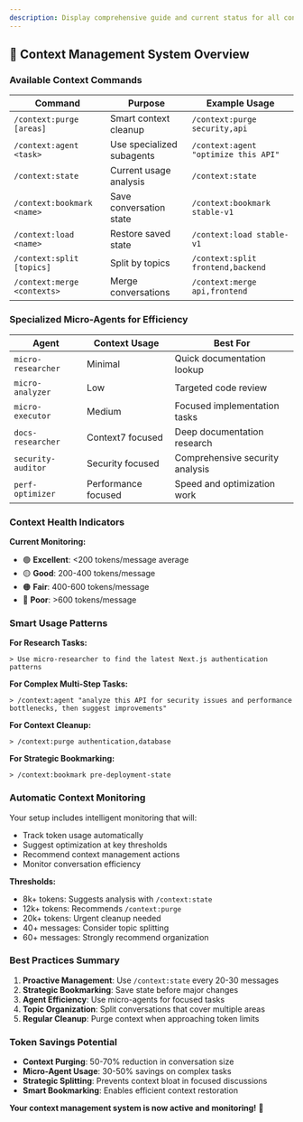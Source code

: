 ```yaml
---
description: Display comprehensive guide and current status for all context management features
---
```


## 🧠 Context Management System Overview

### **Available Context Commands**

| Command | Purpose | Example Usage |
|---------|---------|---------------|
| `/context:purge [areas]` | Smart context cleanup | `/context:purge security,api` |
| `/context:agent <task>` | Use specialized subagents | `/context:agent "optimize this API"` |
| `/context:state` | Current usage analysis | `/context:state` |
| `/context:bookmark <name>` | Save conversation state | `/context:bookmark stable-v1` |
| `/context:load <name>` | Restore saved state | `/context:load stable-v1` |
| `/context:split [topics]` | Split by topics | `/context:split frontend,backend` |
| `/context:merge <contexts>` | Merge conversations | `/context:merge api,frontend` |

### **Specialized Micro-Agents for Efficiency**

| Agent | Context Usage | Best For |
|-------|---------------|----------|
| `micro-researcher` | Minimal | Quick documentation lookup |
| `micro-analyzer` | Low | Targeted code review |
| `micro-executor` | Medium | Focused implementation tasks |
| `docs-researcher` | Context7 focused | Deep documentation research |
| `security-auditor` | Security focused | Comprehensive security analysis |
| `perf-optimizer` | Performance focused | Speed and optimization work |

### **Context Health Indicators**

**Current Monitoring:**
- 🟢 **Excellent**: <200 tokens/message average
- 🟡 **Good**: 200-400 tokens/message  
- 🟠 **Fair**: 400-600 tokens/message
- 🔴 **Poor**: >600 tokens/message

### **Smart Usage Patterns**

**For Research Tasks:**
```
> Use micro-researcher to find the latest Next.js authentication patterns
```

**For Complex Multi-Step Tasks:**
```
> /context:agent "analyze this API for security issues and performance bottlenecks, then suggest improvements"
```

**For Context Cleanup:**
```
> /context:purge authentication,database
```

**For Strategic Bookmarking:**
```
> /context:bookmark pre-deployment-state
```

### **Automatic Context Monitoring**

Your setup includes intelligent monitoring that will:
- Track token usage automatically
- Suggest optimization at key thresholds
- Recommend context management actions
- Monitor conversation efficiency

**Thresholds:**
- 8k+ tokens: Suggests analysis with `/context:state`
- 12k+ tokens: Recommends `/context:purge` 
- 20k+ tokens: Urgent cleanup needed
- 40+ messages: Consider topic splitting
- 60+ messages: Strongly recommend organization

### **Best Practices Summary**

1. **Proactive Management**: Use `/context:state` every 20-30 messages
2. **Strategic Bookmarking**: Save state before major changes
3. **Agent Efficiency**: Use micro-agents for focused tasks
4. **Topic Organization**: Split conversations that cover multiple areas
5. **Regular Cleanup**: Purge context when approaching token limits

### **Token Savings Potential**

- **Context Purging**: 50-70% reduction in conversation size
- **Micro-Agent Usage**: 30-50% savings on complex tasks
- **Strategic Splitting**: Prevents context bloat in focused discussions
- **Smart Bookmarking**: Enables efficient context restoration

**Your context management system is now active and monitoring!** 🎯